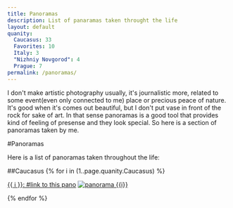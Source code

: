 ```yaml
---
title: Panoramas
description: List of panaramas taken throught the life
layout: default
quanity:
  Caucasus: 33
  Favorites: 10
  Italy: 3
  "Nizhniy Novgorod": 4
  Prague: 7
permalink: /panoramas/
---
```

I don't make artistic photography usually, it's journalistic more, related to some event(even only connected to me) place or precious peace of nature. It's good when it's comes out beautiful, but I don't put vase in front of the rock for sake of art.
In that sense panoramas is a good tool that provides kind of feeling of presense and they look special. So here is a section of panoramas taken by me.

#Panoramas

Here is a list of panoramas taken throughout the life:

##Caucasus
{% for i in (1..page.quanity.Caucasus) %}

<a href="#{{i}}" id="{{i}}">{{ i }}: #link to this pano</a>
	[![panorama {{i}}]({{site.baseurl}}/assets/Panoramas/Caucasus/small_740/pano{{i}}.jpg)]({{site.baseurl}}/assets/Panoramas/Favorites/pano{{i}}.jpg)

{% endfor %}





